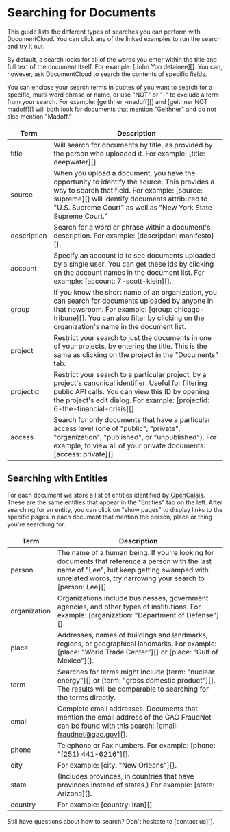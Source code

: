 # Searching for Documents

This guide lists the different types of searches you can perform with DocumentCloud. You can click any of the linked examples to run the search and try it out.

By default, a search looks for all of the words you enter within the title and full text of the document itself. For example: [John Yoo detainee][]. You can, however, ask DocumentCloud to search the contents of specific fields.

You can enclose your search terms in quotes of you want to search for a specific, multi-word phrase or name, or use "NOT" or "-" to exclude a term from your search. For example: [geithner -madoff][] and [geithner NOT madoff][] will both look for documents that mention "Geithner" and do not also mention "Madoff." 
   
Term                        | Description 
----------------------------|---------------------
title                       |	Will search for documents by title, as provided by the person who uploaded it. For example: [title: deepwater][].
source                      | When you upload a document, you have the opportunity to identify the source. This provides a way to search that field. For example: [source: supreme][] will identify documents attributed to "U.S. Supreme Court" as well as "New York State Supreme Court."
description                 | Search for a word or phrase within a document's description. For example: [description: manifesto][].
account                     | Specify an account id to see documents uploaded by a single user. You can get these ids by clicking on the account names in the document list. For example: [account: 7-scott-klein][].
group                       | If you know the short name of an organization, you can search for documents uploaded by anyone in that newsroom. For example: [group: chicago-tribune][]. You can also filter by clicking on the organization's name in the document list.
project                     | Restrict your search to just the documents in one of your projects, by entering the title. This is the same as clicking on the project in the "Documents" tab.
projectid                   | Restrict your search to a particular project, by a project's canonical identifier. Useful for filtering public API calls. You can view this ID by opening the project's edit dialog. For example: [projectid: 6-the-financial-crisis][]
access                      | Search for only documents that have a particular access level (one of "public", "private", "organization", "published", or "unpublished"). For example, to view all of your private documents: [access: private][]
 
## Searching with Entities
 
For each document we store a list of entities identified by [OpenCalais][]. These are the same entities that appear in the "Entities" tab on the left. After searching for an entity, you can click on "show pages" to display links to the specific pages in each document that mention the person, place or thing you're searching for.

Term                        | Description 
----------------------------|-------------------------
person                      | The name of a human being. If you're looking for documents that reference a person with the last name of "Lee", but keep getting swamped with unrelated words, try narrowing your search to [person: Lee][].
organization                | Organizations include businesses, government agencies, and other types of institutions. For example: [organization: "Department of Defense"][].
place                       | Addresses, names of buildings and landmarks, regions, or geographical landmarks. For example: [place: "World Trade Center"][] or [place: "Gulf of Mexico"][].
term                        | Searches for terms might include [term: "nuclear energy"][] or [term: "gross domestic product"][]. The results will be comparable to searching for the terms directly.
email                       | Complete email addresses. Documents that mention the email address of the GAO FraudNet can be found with this search: [email: fraudnet@gao.gov][].
phone                       | Telephone or Fax numbers. For example: [phone: "(251) 441-6216"][].
city                        | For example: [city: "New Orleans"][].
state                       | (Includes provinces, in countries that have provinces instead of states.) For example: [state: Arizona][].
country                     | For example: [country: Iran][].

Still have questions about how to search? Don't hesitate to [contact us][].

[OpenCalais]: http://www.opencalais.com/
